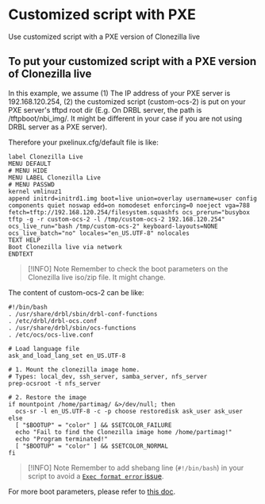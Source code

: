 # Customized script with PXE

Use customized script with a PXE version of Clonezilla live

## To put your customized script with a PXE version of Clonezilla live

In this example, we assume (1) The IP address of your PXE server is 192.168.120.254, (2) the customized script (custom-ocs-2) is put on your PXE server's tftpd root dir (E.g. On DRBL server, the path is /tftpboot/nbi_img/. It might be different in your case if you are not using DRBL server as a PXE server).

Therefore your pxelinux.cfg/default file is like:

```text
label Clonezilla Live
MENU DEFAULT
# MENU HIDE
MENU LABEL Clonezilla Live
# MENU PASSWD
kernel vmlinuz1
append initrd=initrd1.img boot=live union=overlay username=user config components quiet noswap edd=on nomodeset enforcing=0 noeject vga=788 fetch=tftp://192.168.120.254/filesystem.squashfs ocs_prerun="busybox tftp -g -r custom-ocs-2 -l /tmp/custom-ocs-2 192.168.120.254" ocs_live_run="bash /tmp/custom-ocs-2" keyboard-layouts=NONE ocs_live_batch="no" locales="en_US.UTF-8" nolocales
TEXT HELP
Boot Clonezilla live via network
ENDTEXT
```

> [!INFO] Note<!-- eslint-disable-line markdown/no-missing-label-refs -- GitHub alerts -->
> Remember to check the boot parameters on the Clonezilla live iso/zip file. It might change.

The content of custom-ocs-2 can be like:

```shell
#!/bin/bash
. /usr/share/drbl/sbin/drbl-conf-functions
. /etc/drbl/drbl-ocs.conf
. /usr/share/drbl/sbin/ocs-functions
. /etc/ocs/ocs-live.conf

# Load language file
ask_and_load_lang_set en_US.UTF-8

# 1. Mount the clonezilla image home.
# Types: local_dev, ssh_server, samba_server, nfs_server
prep-ocsroot -t nfs_server

# 2. Restore the image
if mountpoint /home/partimag/ &>/dev/null; then
  ocs-sr -l en_US.UTF-8 -c -p choose restoredisk ask_user ask_user
else
  [ "$BOOTUP" = "color" ] && $SETCOLOR_FAILURE
  echo "Fail to find the Clonezilla image home /home/partimag!"
  echo "Program terminated!"
  [ "$BOOTUP" = "color" ] && $SETCOLOR_NORMAL
fi
```

> [!INFO] Note<!-- eslint-disable-line markdown/no-missing-label-refs -- GitHub alerts -->
> Remember to add shebang line (`#!/bin/bash`) in your script to avoid a [`Exec format error` issue](https://sourceforge.net/p/clonezilla/discussion/Clonezilla_live/thread/cd052870).

For more boot parameters, please refer to [this doc](./misc.md#the-boot-parameters-for-clonezilla-live).
